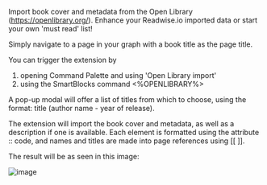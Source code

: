Import book cover and metadata from the Open Library (https://openlibrary.org/). Enhance your Readwise.io imported data or start your own 'must read' list!

Simply navigate to a page in your graph with a book title as the page title. 

You can trigger the extension by 
1. opening Command Palette and using 'Open Library import'
2. using the SmartBlocks command <%OPENLIBRARY%>

A pop-up modal will offer a list of titles from which to choose, using the format: title (author name - year of release).

The extension will import the book cover and metadata, as well as a description if one is available. Each element is formatted using the attribute :: code, and names and titles are made into page references using [[ ]].

The result will be as seen in this image:

![image](https://user-images.githubusercontent.com/6857790/201037753-7b19bf63-33ba-4351-adc0-624819d24448.png)
